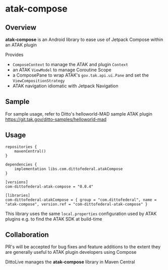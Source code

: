 # atak-compose

## Overview
**atak-compose** is an Android library to ease use of Jetpack Compose within an ATAK plugin

Provides 
- `ComposeContext` to manage the ATAK and plugin `Context`
- an ATAK `ViewModel` to manage Coroutine Scope
- a ComposePane to wrap ATAK's `gov.tak.api.ui.Pane` and set the `ViewCompositionStrategy`
- ATAK navigation idiomatic with Jetpack Navigation

## Sample

For sample usage, refer to Ditto's helloworld-MAD sample ATAK plugin
https://git.tak.gov/ditto-samples/helloworld-mad


## Usage
```
repositories {
    mavenCentral()
}

dependencies {
    implementation libs.com.dittofederal.atakCompose
}

[versions]
com-dittofederal-atak-compose = "0.0.4"

[libraries]
com-dittofederal-atakCompose = { group = "com.dittofederal", name = "atak-compose", version.ref = "com-dittofederal-atak-compose" }
```

This library uses the same `local.properties` configuration used by ATAK plugins e.g. to find the
ATAK SDK at build-time

## Collaboration
PR's will be accepted for bug fixes and feature additions to the extent they are generally useful
to ATAK plugin developers using Compose

DittoLive manages the **atak-compose** library in Maven Central